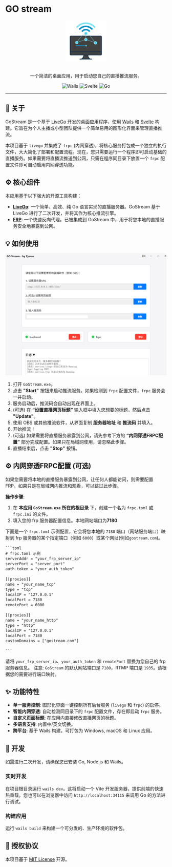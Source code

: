 # GO stream

<div align="center">
  <img src="build/appicon.png" alt="App Icon" width="128"/>
  <br/><br/>
  <p>一个简洁的桌面应用，用于启动您自己的直播推流服务。</p>
  <p>
    <img src="https://img.shields.io/badge/Wails-v2-red?style=for-the-badge&logo=wails" alt="Wails">
    <img src="https://img.shields.io/badge/Svelte-v3-orange?style=for-the-badge&logo=svelte" alt="Svelte">
    <img src="https://img.shields.io/badge/Go-1.18+-blue?style=for-the-badge&logo=go" alt="Go">
  </p>
</div>

---

## 📖 关于

GoStream 是一个基于 [LiveGo](https://github.com/gwuhaolin/livego) 开发的桌面应用程序，使用 [Wails](https://wails.io) 和 [Svelte](https://svelte.dev/) 构建。它旨在为个人主播或小型团队提供一个简单易用的图形化界面来管理直播推流。

本项目基于 `livego` 并集成了 `frpc` (内网穿透)，将核心服务打包成一个独立的执行文件，大大简化了部署和配置流程。现在，您只需要运行一个程序即可启动基础的直播服务。如果需要将直播流推送到公网，只需在程序同目录下放置一个 `frpc` 配置文件即可自动启用内网穿透功能。

## ⚙️ 核心组件

本应用基于以下强大的开源工具构建：

- **[LiveGo](https://github.com/gwuhaolin/livego)**: 一个简单、高效、纯 Go 语言实现的直播服务器。GoStream 基于 LiveGo 进行了二次开发，并将其作为核心推流引擎。
- **[FRP](https://github.com/fatedier/frp)**: 一个快速反向代理。已被集成到 GoStream 中，用于将您本地的直播服务安全地暴露到公网。


## 💡 如何使用

![App Screenshot](build/screenshot.png)

1.  打开 `GoStream.exe`。
2.  点击 **"Start"** 按钮来启动推流服务。如果检测到 `frpc` 配置文件，`frpc` 服务会一并启动。
3.  服务启动后，推流码会自动出现在界面上。
4.  (可选) 在 **“设置直播网页标题”** 输入框中填入您想要的标题，然后点击 **"Update"**。
5.  使用 OBS 或其他推流软件，从界面复制 **服务器地址** 和 **推流码** 并填入。
6.  开始推流！
7.  (可选) 如果需要将直播服务暴露到公网，请先参考下方的 **“内网穿透FRPC配置”** 部分完成配置。如果只在局域网使用，请忽略此步骤。
8.  直播结束后，点击 **"Stop"** 按钮。

## ⚙️ 内网穿透FRPC配置 (可选)

如果您需要将本地的直播服务暴露到公网，让任何人都能访问，则需要配置 FRP。如果只是在局域网内推流和观看，可以跳过此步骤。

**操作步骤**:

1.  在 **本应用 `GoStream.exe` 所在的根目录** 下，创建一个名为 `frpc.toml` 或 `frpc.ini` 的文件。
2.  填入您的 frp 服务器配置信息。本地网站端口为**7180**

下面是一个 `frpc.toml` 示例配置，它会将您本地的 `7180` 端口（网站服务端口）映射到 frp 服务器的某个指定端口（例如 `6000`）或某个网址(例如`gostream.com`)。

    ```toml
    # frpc.toml 示例
    serverAddr = "your_frp_server_ip"
    serverPort = "server_port"
    auth.token = "your_auth_token"

    [[proxies]]
    name = "your_name_tcp"
    type = "tcp"
    localIP = "127.0.0.1"
    localPort = 7180
    remotePort = 6000

    [[proxies]]
    name = "your_name_http"
    type = "http"
    localIP = "127.0.0.1"
    localPort = 7180
    customDomains = ["gostream.com"]

    ```
请将 `your_frp_server_ip`、`your_auth_token` 和 `remotePort` 替换为您自己的 frp 服务器信息。
注意: `GoStream` 的默认网站端口是 `7180`，RTMP 端口是 `1935`。请根据您的需要进行端口映射。

## ✨ 功能特性

- **单一服务控制**: 图形化界面一键控制所有后台服务 (`livego` 和 `frpc`) 的启停。
- **智能内网穿透**: 自动检测同目录下的 `frpc` 配置文件，存在即启动 `frpc` 服务。
- **自定义页面标题**: 在应用内直接修改直播网页的标题。
- **多语言支持**: 内置中/英文切换。
- **跨平台**: 基于 Wails 构建，可打包为 Windows, macOS 和 Linux 应用。

## 🔧 开发

如需进行二次开发，请确保您已安装 Go, Node.js 和 Wails。

### 实时开发

在项目根目录运行 `wails dev`。这将启动一个 Vite 开发服务器，提供前端的快速热重载。您也可以在浏览器中访问 `http://localhost:34115` 来调用 Go 的方法进行调试。

### 构建应用

运行 `wails build` 来构建一个可分发的、生产环境的软件包。

## 📜 授权协议

本项目基于 [MIT License](./LICENSE) 开源。
